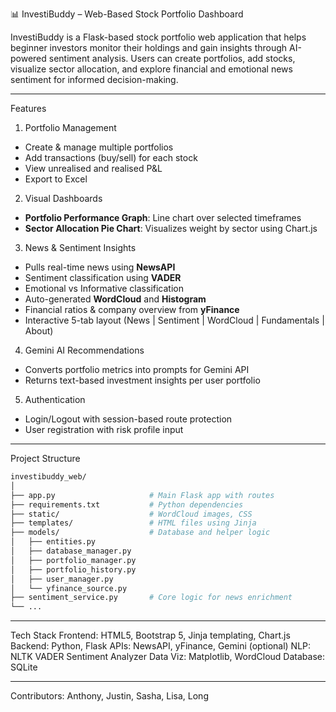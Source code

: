 📊 InvestiBuddy – Web-Based Stock Portfolio Dashboard

InvestiBuddy is a Flask-based stock portfolio web application that helps beginner investors monitor their holdings and gain insights through AI-powered sentiment analysis. 
Users can create portfolios, add stocks, visualize sector allocation, and explore financial and emotional news sentiment for informed decision-making.

---
Features

1. Portfolio Management
- Create & manage multiple portfolios
- Add transactions (buy/sell) for each stock
- View unrealised and realised P&L
- Export to Excel

2. Visual Dashboards
- **Portfolio Performance Graph**: Line chart over selected timeframes
- **Sector Allocation Pie Chart**: Visualizes weight by sector using Chart.js

3. News & Sentiment Insights
- Pulls real-time news using **NewsAPI**
- Sentiment classification using **VADER**
- Emotional vs Informative classification
- Auto-generated **WordCloud** and **Histogram**
- Financial ratios & company overview from **yFinance**
- Interactive 5-tab layout (News | Sentiment | WordCloud | Fundamentals | About)

4. Gemini AI Recommendations
- Converts portfolio metrics into prompts for Gemini API
- Returns text-based investment insights per user portfolio

5. Authentication
- Login/Logout with session-based route protection
- User registration with risk profile input

---
Project Structure

```bash
investibuddy_web/
│
├── app.py                     # Main Flask app with routes
├── requirements.txt           # Python dependencies
├── static/                    # WordCloud images, CSS
├── templates/                 # HTML files using Jinja
├── models/                    # Database and helper logic
│   ├── entities.py
│   ├── database_manager.py
│   ├── portfolio_manager.py
│   ├── portfolio_history.py
│   ├── user_manager.py
│   └── yfinance_source.py
├── sentiment_service.py       # Core logic for news enrichment
└── ...
```

---
Tech Stack
Frontend: HTML5, Bootstrap 5, Jinja templating, Chart.js
Backend: Python, Flask
APIs: NewsAPI, yFinance, Gemini (optional)
NLP: NLTK VADER Sentiment Analyzer
Data Viz: Matplotlib, WordCloud
Database: SQLite

---
Contributors:
Anthony, Justin, Sasha, Lisa, Long
